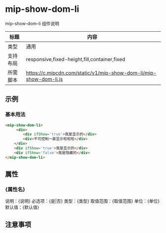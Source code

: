 # mip-show-dom-li

mip-show-dom-li 组件说明

标题|内容
----|----
类型|通用
支持布局|responsive,fixed-height,fill,container,fixed
所需脚本|https://c.mipcdn.com/static/v1/mip-show-dom-li/mip-show-dom-li.js

## 示例

### 基本用法
```html
<mip-show-dom-li>
     <div>
    	<div ifShow='true'>我是显示的</div>
    	<div>不可控制一直显示啦啦啦</div>
    </div>
    <div ifShow='true'>我是显示的</div>
    <div ifShow='false'>我是隐藏的</div>
</mip-show-dom-li>
```

## 属性

### {属性名}

说明：{说明}
必选项：{是|否}
类型：{类型}
取值范围：{取值范围}
单位：{单位}
默认值：{默认值}

## 注意事项

